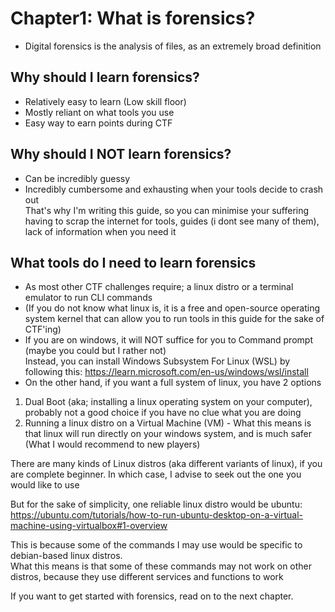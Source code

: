 #  Chapter1: What is forensics? #
- Digital forensics is the analysis of files, as an extremely broad definition

## Why should I learn forensics? ##
- Relatively easy to learn (Low skill floor)
- Mostly reliant on what tools you use
- Easy way to earn points during CTF

## Why should I NOT learn forensics? ##
- Can be incredibly guessy
- Incredibly cumbersome and exhausting when your tools decide to crash out  
That's why I'm writing this guide, so you can minimise your suffering having to scrap the internet for tools, guides (i dont see many of them), lack of information when you need it   

## What tools do I need to learn forensics ##
- As most other CTF challenges require; a linux distro or a terminal emulator to run CLI commands
- (If you do not know what linux is, it is a free and open-source operating system kernel that can allow you to run tools in this guide for the sake of CTF'ing)
- If you are on windows, it will NOT suffice for you to Command prompt (maybe you could but I rather not)   
Instead, you can install Windows Subsystem For Linux (WSL) by following this: <https://learn.microsoft.com/en-us/windows/wsl/install>
- On the other hand, if you want a full system of linux, you have 2 options
1) Dual Boot (aka; installing a linux operating system on your computer), probably not a good choice if you have no clue what you are doing
2) Running a linux distro on a Virtual Machine (VM) - What this means is that linux will run directly on your windows system, and is much safer (What I would recommend to new players)
   
There are many kinds of Linux distros (aka different variants of linux), if you are complete beginner. In which case, I advise to seek out the one you would like to use

But for the sake of simplicity, one reliable linux distro would be ubuntu:  
<https://ubuntu.com/tutorials/how-to-run-ubuntu-desktop-on-a-virtual-machine-using-virtualbox#1-overview> 

This is because some of the commands I may use would be specific to debian-based linux distros.   
What this means is that some of these commands may not work on other distros, because they use different services and functions to work


If you want to get started with forensics, read on to the next chapter.  

